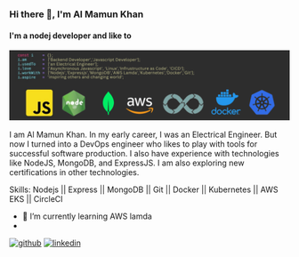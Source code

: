 ### Hi there 👋, I'm Al Mamun Khan
#### I'm a nodej developer and like to 
![I'm backend developer with extensive knowledge in Devops](https://github.com/almamunkhan09/almamunkhan09/blob/main/profileGithub.png)

I am Al Mamun Khan. In my early career, I was an Electrical Engineer. But now I turned into a DevOps engineer who likes to play with tools for successful software production. I also have experience with technologies like NodeJS, MongoDB, and ExpressJS. I am also exploring new certifications in other technologies.

Skills: Nodejs || Express || MongoDB || Git || Docker || Kubernetes || AWS EKS || CircleCI 


- 🌱 I’m currently learning AWS lamda 
-  

[<img src='https://cdn.jsdelivr.net/npm/simple-icons@3.0.1/icons/github.svg' alt='github' height='40'>](https://github.com/almamunkhan09)  [<img src='https://cdn.jsdelivr.net/npm/simple-icons@3.0.1/icons/linkedin.svg' alt='linkedin' height='40'>](https://www.linkedin.com/in/al-mamun-khan/)  

